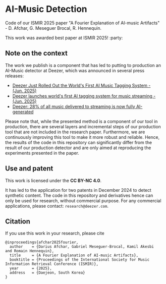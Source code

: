 # AI-Music Detection

Code of our ISMIR 2025 paper "A Fourier Explanation of AI-music Artifacts" - D. Afchar, G. Meseguer Brocal, R. Hennequin.

This work was awarded best paper at ISMIR 2025! :party:

## Note on the context

The work we publish is a component that has led to putting to production an AI-Music detector at Deezer, which was announced in several press releases:
- [Deezer Just Rolled Out the World's First AI Music Tagging System - (Jun. 2025)](https://newsroom-deezer.com/2025/06/deezer-just-rolled-out-the-world-s-first-ai-music-tagging-system/)
- [Deezer launches world's first AI tagging system for music streaming - (Jun. 2025)](https://newsroom-deezer.com/2025/06/deezer-launches-worlds-first-ai-tagging-system-for-music-streaming/)
- [Deezer: 28% of all music delivered to streaming is now fully AI-generated](https://newsroom-deezer.com/2025/09/28-fully-ai-generated-music/)

Please note that, while the presented method is a component of our tool in production, there are several layers and incremental steps of our production tool that are not included in the research paper. Furthermore, we are continuously improving this tool to make it more robust and reliable.
Hence, the results of the code in this repository can significantly differ from the result of our production detector and are only aimed at reproducing the experiments presented in the paper.

## Use and patent

This work is licensed under the **CC BY-NC 4.0**.

It has led to the application for two patents in December 2024 to detect synthetic content. The code in this repository and derivatives hence can only be used for research, without commercial purpose.
For any commercial applications, please contact: `research@deezer.com`.


## Citation
If you use this work in your research, please cite 

```
@inproceedings{afchar2025fourier,
  author    = {Darius Afchar, Gabriel Meseguer‑Brocal, Kamil Akesbi and Romain Hennequin},
  title     = {A Fourier Explanation of AI‑music Artifacts},
  booktitle = {Proceedings of the International Society for Music Information Retrieval Conference (ISMIR)},
  year      = {2025},
  address   = {Daejeon, South Korea}
}
```